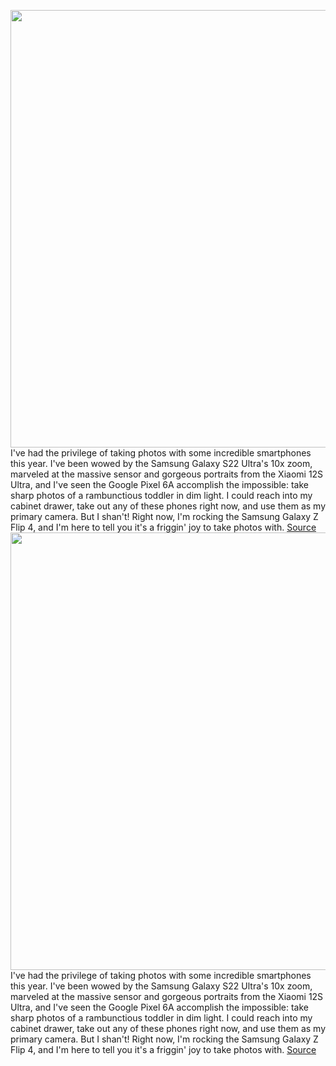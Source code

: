 <img src='https://cdn.vox-cdn.com/thumbor/O1OJ1SemRmbN0GPDdVhZSEcFGi8=/0x0:2040x1360/1200x800/filters:focal(1065x550:1391x876)/cdn.vox-cdn.com/uploads/chorus_image/image/71264636/226134_SAMSUNG_GALAXY_Z_FLIP_PHO_ajohnson_0006.0.jpg' width='700px' /><br/>
I've had the privilege of taking photos with some incredible smartphones this year. I've been wowed by the Samsung Galaxy S22 Ultra's 10x zoom, marveled at the massive sensor and gorgeous portraits from the Xiaomi 12S Ultra, and I've seen the Google Pixel 6A accomplish the impossible: take sharp photos of a rambunctious toddler in dim light. I could reach into my cabinet drawer, take out any of these phones right now, and use them as my primary camera. But I shan't! Right now, I'm rocking the Samsung Galaxy Z Flip 4, and I'm here to tell you it's a friggin' joy to take photos with.
<a href='https://www.theverge.com/23311786/samsung-galaxy-z-flip-4-camera-flex-mode-selfie-quick-shot'> Source <a/><img src='https://cdn.vox-cdn.com/thumbor/O1OJ1SemRmbN0GPDdVhZSEcFGi8=/0x0:2040x1360/1200x800/filters:focal(1065x550:1391x876)/cdn.vox-cdn.com/uploads/chorus_image/image/71264636/226134_SAMSUNG_GALAXY_Z_FLIP_PHO_ajohnson_0006.0.jpg' width='700px' /><br/>
I've had the privilege of taking photos with some incredible smartphones this year. I've been wowed by the Samsung Galaxy S22 Ultra's 10x zoom, marveled at the massive sensor and gorgeous portraits from the Xiaomi 12S Ultra, and I've seen the Google Pixel 6A accomplish the impossible: take sharp photos of a rambunctious toddler in dim light. I could reach into my cabinet drawer, take out any of these phones right now, and use them as my primary camera. But I shan't! Right now, I'm rocking the Samsung Galaxy Z Flip 4, and I'm here to tell you it's a friggin' joy to take photos with.
<a href='https://www.theverge.com/23311786/samsung-galaxy-z-flip-4-camera-flex-mode-selfie-quick-shot'> Source <a/>